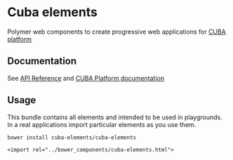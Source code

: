 # Cuba elements
Polymer web components to create progressive web applications for 
<a href="https://github.com/cuba-platform/cuba">CUBA platform</a>

## Documentation
See [API Reference](https://cuba-elements.github.io/cuba-elements/) 
and [CUBA Platform documentation](https://doc.cuba-platform.com/manual-6.5/polymer_ui.html)

## Usage
This bundle contains all elements and intended to be used in playgrounds.
In a real applications import particular elements as you use them.

```
bower install cuba-elements/cuba-elements

<import rel="../bower_components/cuba-elements.html">

```
